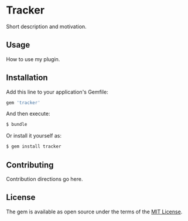 # Tracker
Short description and motivation.

## Usage
How to use my plugin.

## Installation
Add this line to your application's Gemfile:

```ruby
gem 'tracker'
```

And then execute:
```bash
$ bundle
```

Or install it yourself as:
```bash
$ gem install tracker
```

## Contributing
Contribution directions go here.

## License
The gem is available as open source under the terms of the [MIT License](http://opensource.org/licenses/MIT).

